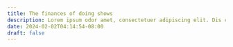 ```yaml
---
title: The finances of doing shows
description: Lorem ipsum odor amet, consectetuer adipiscing elit. Dis conubia phasellus neque malesuada; justo urna risus. Venenatis nibh purus mus duis habitasse duis integer accumsan metus.
date: 2024-02-02T04:14:54-08:00
draft: false
---
```


